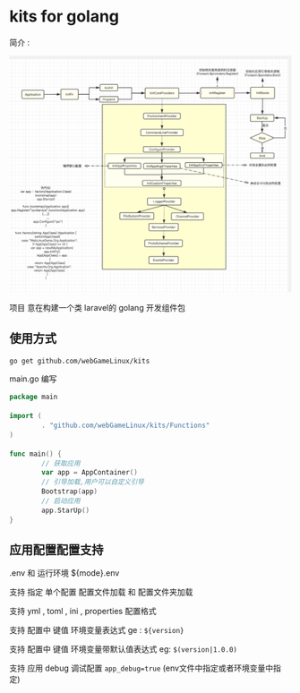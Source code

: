 # kits for golang

简介 :

![info](./images/WechatIMG4.jpg)

项目 意在构建一个类 laravel的 golang 开发组件包

## 使用方式 

```bash
go get github.com/webGameLinux/kits
```

main.go 编写

```go
package main

import (
		. "github.com/webGameLinux/kits/Functions"
)

func main() {
		// 获取应用
		var app = AppContainer()
		// 引导加载,用户可以自定义引导
		Bootstrap(app)
		// 启动应用
		app.StarUp()
}

```

## 应用配置配置支持

.env  和 运行环境 ${mode}.env 

支持 指定 单个配置 配置文件加载 和 配置文件夹加载

支持 yml , toml , ini , properties 配置格式 

支持 配置中 键值 环境变量表达式 ge : ``${version}``

支持 配置中  键值 环境变量带默认值表达式 eg:  ``$(version|1.0.0)``  

支持 应用 debug 调试配置 ``app_debug=true`` (env文件中指定或者环境变量中指定)  

